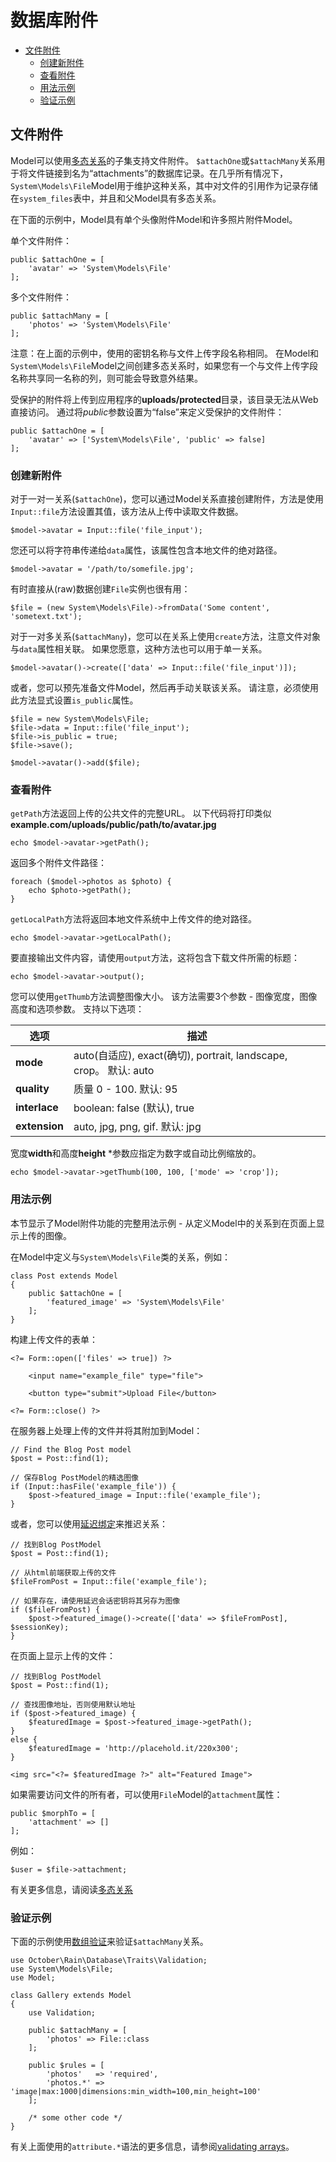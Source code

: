 # 数据库附件

- [文件附件](#file-attachments)
    - [创建新附件](#creating-attachments)
    - [查看附件](#viewing-attachments)
    - [用法示例](#attachments-usage-example)
    - [验证示例](#attachments-validation-example)


<a name="file-attachments"></a>
## 文件附件

Model可以使用[多态关系](database-relations.md#polymorphic-relations)的子集支持文件附件。 `$attachOne`或`$attachMany`关系用于将文件链接到名为“attachments”的数据库记录。在几乎所有情况下，`System\Models\File`Model用于维护这种关系，其中对文件的引用作为记录存储在`system_files`表中，并且和父Model具有多态关系。

在下面的示例中，Model具有单个头像附件Model和许多照片附件Model。

单个文件附件：

    public $attachOne = [
        'avatar' => 'System\Models\File'
    ];

多个文件附件：

    public $attachMany = [
        'photos' => 'System\Models\File'
    ];

注意：在上面的示例中，使用的密钥名称与文件上传字段名称相同。 在Model和`System\Models\File`Model之间创建多态关系时，如果您有一个与文件上传字段名称共享同一名称的列，则可能会导致意外结果。


受保护的附件将上传到应用程序的**uploads/protected**目录，该目录无法从Web直接访问。 通过将*public*参数设置为“false”来定义受保护的文件附件：

    public $attachOne = [
        'avatar' => ['System\Models\File', 'public' => false]
    ];

<a name="creating-attachments"></a>
### 创建新附件

对于一对一关系(`$attachOne`)，您可以通过Model关系直接创建附件，方法是使用`Input::file`方法设置其值，该方法从上传中读取文件数据。

    $model->avatar = Input::file('file_input');

您还可以将字符串传递给`data`属性，该属性包含本地文件的绝对路径。

    $model->avatar = '/path/to/somefile.jpg';
    
有时直接从(raw)数据创建`File`实例也很有用：

    $file = (new System\Models\File)->fromData('Some content', 'sometext.txt');

对于一对多关系(`$attachMany`)，您可以在关系上使用`create`方法，注意文件对象与`data`属性相关联。 如果您愿意，这种方法也可以用于单一关系。

    $model->avatar()->create(['data' => Input::file('file_input')]);

或者，您可以预先准备文件Model，然后再手动关联该关系。 请注意，必须使用此方法显式设置`is_public`属性。

    $file = new System\Models\File;
    $file->data = Input::file('file_input');
    $file->is_public = true;
    $file->save();

    $model->avatar()->add($file);

<a name="viewing-attachments"></a>
### 查看附件

`getPath`方法返回上传的公共文件的完整URL。 以下代码将打印类似**example.com/uploads/public/path/to/avatar.jpg**

    echo $model->avatar->getPath();

返回多个附件文件路径：

    foreach ($model->photos as $photo) {
        echo $photo->getPath();
    }

`getLocalPath`方法将返回本地文件系统中上传文件的绝对路径。

    echo $model->avatar->getLocalPath();

要直接输出文件内容，请使用`output`方法，这将包含下载文件所需的标题：

    echo $model->avatar->output();

您可以使用`getThumb`方法调整图像大小。 该方法需要3个参数 - 图像宽度，图像高度和选项参数。 支持以下选项：

选项 | 描述
------------- | -------------
**mode** | auto(自适应), exact(确切), portrait, landscape, crop。 默认: auto
**quality** |质量 0 - 100. 默认: 95
**interlace** | boolean: false (默认), true
**extension** | auto, jpg, png, gif. 默认: jpg

宽度**width**和高度**height** *参数应指定为数字或自动比例缩放的。

    echo $model->avatar->getThumb(100, 100, ['mode' => 'crop']);

<a name="attachments-usage-example"></a>
### 用法示例

本节显示了Model附件功能的完整用法示例 - 从定义Model中的关系到在页面上显示上传的图像。

在Model中定义与`System\Models\File`类的关系，例如：

    class Post extends Model
    {
        public $attachOne = [
            'featured_image' => 'System\Models\File'
        ];
    }

构建上传文件的表单：

    <?= Form::open(['files' => true]) ?>

        <input name="example_file" type="file">

        <button type="submit">Upload File</button>

    <?= Form::close() ?>

在服务器上处理上传的文件并将其附加到Model：

    // Find the Blog Post model
    $post = Post::find(1);

    // 保存Blog PostModel的精选图像
    if (Input::hasFile('example_file')) {
        $post->featured_image = Input::file('example_file');
    }

或者，您可以使用[延迟绑定](database-relations.md#deferred-binding)来推迟关系：

    // 找到Blog PostModel
    $post = Post::find(1);

    // 从html前端获取上传的文件
    $fileFromPost = Input::file('example_file');

    // 如果存在，请使用延迟会话密钥将其另存为图像
    if ($fileFromPost) {
        $post->featured_image()->create(['data' => $fileFromPost], $sessionKey);
    }

在页面上显示上传的文件：

    // 找到Blog PostModel
    $post = Post::find(1);

    // 查找图像地址，否则使用默认地址
    if ($post->featured_image) {
        $featuredImage = $post->featured_image->getPath();
    }
    else {
        $featuredImage = 'http://placehold.it/220x300';
    }

    <img src="<?= $featuredImage ?>" alt="Featured Image">

如果需要访问文件的所有者，可以使用`File`Model的`attachment`属性：

    public $morphTo = [
        'attachment' => []
    ];
    
例如：  

    $user = $file->attachment;
    
有关更多信息，请阅读[多态关系](database-relations.md#polymorphic-relations)

<a name="attachments-validation-example"></a>
### 验证示例

下面的示例使用[数组验证](services-validation.md#validating-arrays)来验证`$attachMany`关系。

    use October\Rain\Database\Traits\Validation;
    use System\Models\File;
    use Model;
    
    class Gallery extends Model
    {
        use Validation;

        public $attachMany = [
            'photos' => File::class
        ];
    
        public $rules = [
            'photos'   => 'required',
            'photos.*' => 'image|max:1000|dimensions:min_width=100,min_height=100'
        ];
    
        /* some other code */
    }

有关上面使用的`attribute.*`语法的更多信息，请参阅[validating arrays](services-validation.md#validating-arrays)。
